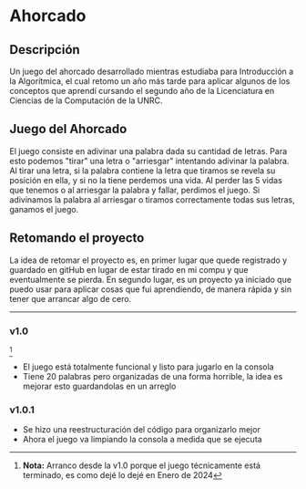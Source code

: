 # Ahorcado
## Descripción
Un juego del ahorcado desarrollado mientras estudiaba para Introducción a la Algorítmica, el cual retomo un año más tarde para aplicar algunos de los conceptos que aprendí cursando el segundo año de la Licenciatura en Ciencias de la Computación de la UNRC.
## Juego del Ahorcado
El juego consiste en adivinar una palabra dada su cantidad de letras. Para esto podemos "tirar" una letra o "arriesgar" intentando adivinar la palabra. Al tirar una letra, si la palabra contiene la letra que tiramos se revela su posición en ella, y si no la tiene perdemos una vida. Al perder las 5 vidas que tenemos o al arriesgar la palabra y fallar, perdimos el juego. Si adivinamos la palabra al arriesgar o tiramos correctamente todas sus letras, ganamos el juego.
## Retomando el proyecto
La idea de retomar el proyecto es, en primer lugar que quede registrado y guardado en gitHub en lugar de estar tirado en mi compu y que eventualmente se pierda. En segundo lugar, es un proyecto ya iniciado que puedo usar para aplicar cosas que fui aprendiendo, de manera rápida y sin tener que arrancar algo de cero. 

---
### v1.0 
[^1]
- El juego está totalmente funcional y listo para jugarlo en la consola
- Tiene 20 palabras pero organizadas de una forma horrible, la idea es mejorar esto guardandolas en un arreglo

### v1.0.1
- Se hizo una reestructuración del código para organizarlo mejor
- Ahora el juego va limpiando la consola a medida que se ejecuta

[^1]: **Nota:** Arranco desde la v1.0 porque el juego técnicamente está terminado, es como dejé lo dejé en Enero de 2024
